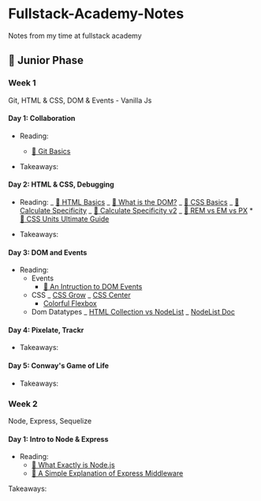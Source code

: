 # Fullstack-Academy-Notes

Notes from my time at fullstack academy

## 🐣 Junior Phase

### Week 1

Git, HTML & CSS, DOM & Events - Vanilla Js

#### Day 1: Collaboration

- Reading:

  - [📖 Git Basics](https://git-scm.com/book/en/v2/Getting-Started-Git-Basics)

- Takeaways:

#### Day 2: HTML & CSS, Debugging

- Reading:
  _ [📖 HTML Basics](https://developer.mozilla.org/en-US/docs/Learn/Getting_started_with_the_web/HTML_basics)
  _ [📖 What is the DOM?](https://css-tricks.com/dom/)
  _ [📖 CSS Basics](https://developer.mozilla.org/en-US/docs/Learn/Getting_started_with_the_web/CSS_basics)
  _ [📖 Calculate Specificity](https://slicejack.com/quick-guide-to-css-specificity/)
  _ [📖 Calculate Specificity v2](https://css-tricks.com/specifics-on-css-specificity/)
  _ [📖 REM vs EM vs PX](https://engageinteractive.co.uk/blog/em-vs-rem-vs-px) \* [📖 CSS Units Ultimate Guide](https://blog.alexdevero.com/css-units-ultimate-guide/)

- Takeaways:

#### Day 3: DOM and Events

- Reading:
  - Events
    - [📖 An Intruction to DOM Events](https://www.smashingmagazine.com/2013/11/an-introduction-to-dom-events/)
  - CSS
    _ [CSS Grow](https://css-tricks.com/flex-grow-is-weird/)
    _ [CSS Center](https://css-tricks.com/centering-css-complete-guide/)
    - [Colorful Flexbox](https://medium.freecodecamp.org/even-more-about-how-flexbox-works-explained-in-big-colorful-animated-gifs-a5a74812b053)
  - Dom Datatypes
    _ [HTML Collection vs NodeList](https://teamtreehouse.com/community/understanding-the-difference-between-an-htmlcollection-and-a-nodelist)
    _ [NodeList Doc](https://developer.mozilla.org/en-US/docs/Web/API/NodeList)

#### Day 4: Pixelate, Trackr

- Takeaways:

#### Day 5: Conway's Game of Life

- Takeaways:

### Week 2

Node, Express, Sequelize

#### Day 1: Intro to Node & Express

- Reading:
  - [📖 What Exactly is Node.js](https://medium.freecodecamp.org/what-exactly-is-node-js-ae36e97449f5)
  - [📖 A Simple Explanation of Express Middleware](https://medium.com/@agoiabeladeyemi/a-simple-explanation-of-express-middleware-c68ea839f498)

Takeaways:
